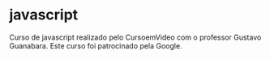 # javascript
 Curso de javascript realizado pelo CursoemVideo com o professor Gustavo Guanabara.
 Este curso foi patrocinado pela Google.
